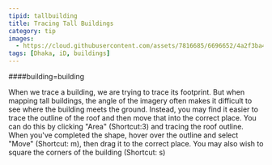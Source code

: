 ```yaml
---
tipid: tallbuilding
title: Tracing Tall Buildings
category: tip
images:
  - https://cloud.githubusercontent.com/assets/7816685/6696652/4a2f3ba4-ccc1-11e4-99f1-d23c259a2f21.gif
tags: [Dhaka, iD, buildings]
---
```


####building=building

When we trace a building, we are trying to trace its footprint. But when mapping tall buildings, the angle of the imagery often makes it difficult to see where the building meets the ground. Instead, you may find it easier to trace the outline of the roof and then move that into the correct place. You can do this by clicking "Area" (Shortcut:3) and tracing the roof outline. When you've completed the shape, hover over the outline and select "Move" (Shortcut: m), then drag it to the correct place. You may also wish to square the corners of the building (Shortcut: s)
